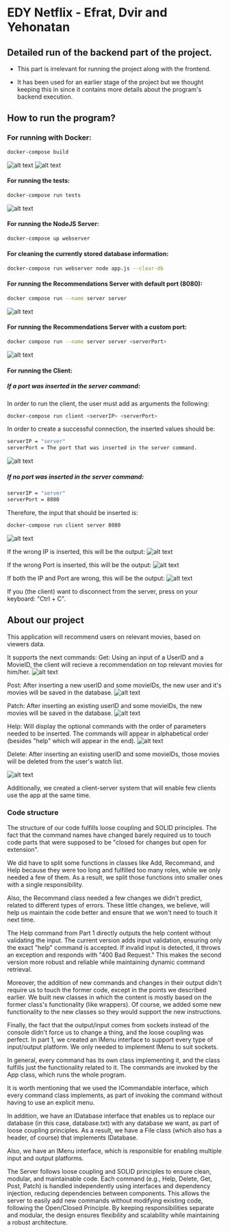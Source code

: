 # EDY Netflix - Efrat, Dvir and Yehonatan
## Detailed run of the backend part of the project.

* This part is irrelevant for running the project along with the frontend.

* It has been used for an earlier stage of the project but we thought keeping this in since
  it contains more details about the program's backend execution. 

## How to run the program?
### For running with Docker:
```bash
docker-compose build
```
![alt text](<pictures/BUILD1_screenshot.png>)
![alt text](<pictures/BUILD2_screenshot.png>)
#### For running the tests:
```bash
docker-compose run tests
```
![alt text](<pictures/TESTS_screenshot.png>)

#### For running the NodeJS Server:
```bash
docker-compose up webserver
```

#### For cleaning the currently stored database information:
```bash
docker-compose run webserver node app.js --clear-db
```

#### For running the Recommendations Server with default port (8080):
```bash
docker compose run --name server server
```
![alt text](<pictures/SERVER_DEFAULT.png>)
#### For running the Recommendations Server with a custom port:
```bash
docker compose run --name server server <serverPort>
```
![alt text](<pictures/SERVER_screenshot.png>)
#### For running the Client:

##### If a port was inserted in the server command:

In order to run the client, the user must add as arguments the following:
```bash
docker-compose run client <serverIP> <serverPort>
```

In order to create a successful connection, the inserted values should be:
```bash
serverIP = "server"
serverPort = The port that was inserted in the server command.
```
![alt text](<pictures/ARG_CUSTOM.png>)
##### If no port was inserted in the server command:

```bash
serverIP = "server"
serverPort = 8080
```

Therefore, the input that should be inserted is:
```bash
docker-compose run client server 8080
```
![alt text](<pictures/ARG_screenshot.png>)

If the wrong IP is inserted, this will be the output:
![alt text](<pictures/WRONG_IP.png>)

If the wrong Port is inserted, this will be the output:
![alt text](<pictures/WRONG_PORT.png>)

If both the IP and Port are wrong, this will be the output:
![alt text](<pictures/BOTH_INVALID.png>)

If you (the client) want to disconnect from the server, press on your keyboard: "Ctrl + C".

## About our project
This application will recommend users on relevant movies, based on viewers data.

It supports the next commands:
Get: Using an input of a UserID and a MovieID, the client will recieve a recommendation on top relevant movies for him/her.
![alt text](<pictures/GET_screenshot.png>)

Post: After inserting a new userID and some movieIDs, the new user and it's movies will be saved in the database.
![alt text](<pictures/POST_screenshot.png>)

Patch: After inserting an existing userID and some movieIDs, the new movies will be saved in the database.
![alt text](<pictures/PATCH_screenshot.png>)

Help: Will display the optional commands with the order of parameters needed to be inserted. The commands will appear in alphabetical order (besides "help" which will appear in the end).
![alt text](<pictures/help_screenshot.png>)

Delete: After inserting an existing userID and some movieIDs, those movies will be deleted from the user's watch list.

![alt text](<pictures/DELETE_screenshot.png>)

Additionally, we created a client-server system that will enable few clients use the app at the same time.
### Code structure

The structure of our code fulfills loose coupling and SOLID principles.
The fact that the command names have changed barely required us to touch code parts that were supposed to be "closed for changes but open for extension".

We did have to split some functions in classes like Add, Recommand, and Help because they were too long and fulfilled too many roles, while we only needed a few of them. As a result, we split those functions into smaller ones with a single responsibility.

Also, the Recommand class needed a few changes we didn't predict, related to different types of errors. These little changes, we believe, will help us maintain the code better and ensure that we won't need to touch it next time.

The Help command from Part 1 directly outputs the help content without validating the input.
The current version adds input validation, ensuring only the exact "help" command is accepted.
If invalid input is detected, it throws an exception and responds with "400 Bad Request." This makes the second version more robust and reliable while maintaining dynamic command retrieval.

Moreover, the addition of new commands and changes in their output didn't require us to touch the former code, except in the points we described earlier.
We built new classes in which the content is mostly based on the former class's functionality (like wrappers). Of course, we added some new functionality to the new classes so they would support the new instructions.

Finally, the fact that the output/input comes from sockets instead of the console didn't force us to change a thing, and the loose coupling was perfect. In part 1, we created an IMenu interface to support every type of input/output platform. We only needed to implement IMenu to suit sockets.

In general, every command has its own class implementing it, and the class fulfills just the functionality related to it.
The commands are invoked by the App class, which runs the whole program.

It is worth mentioning that we used the ICommandable interface, which every command class implements, as part of invoking the command without having to use an explicit menu.

In addition, we have an IDatabase interface that enables us to replace our database (in this case, database.txt) with any database we want, as part of loose coupling principles. As a result, we have a File class (which also has a header, of course) that implements IDatabase.

Also, we have an IMenu interface, which is responsible for enabling multiple input and output platforms.

The Server follows loose coupling and SOLID principles to ensure clean, modular, and maintainable code. Each command (e.g., Help, Delete, Get, Post, Patch) is handled independently using interfaces and dependency injection, reducing dependencies between components. This allows the server to easily add new commands without modifying existing code, following the Open/Closed Principle. By keeping responsibilities separate and modular, the design ensures flexibility and scalability while maintaining a robust architecture.